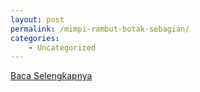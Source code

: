 ```yaml
---
layout: post
permalink: /mimpi-rambut-botak-sebagian/
categories:
    - Uncategorized
---
```


[Baca Selengkapnya](/10)